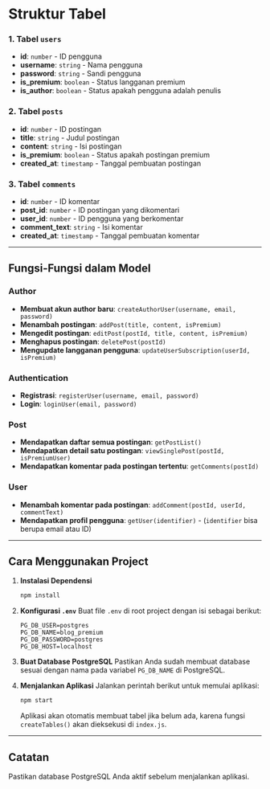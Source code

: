 # Struktur Tabel

### 1. Tabel `users`

- **id**: `number` - ID pengguna
- **username**: `string` - Nama pengguna
- **password**: `string` - Sandi pengguna
- **is_premium**: `boolean` - Status langganan premium
- **is_author**: `boolean` - Status apakah pengguna adalah penulis

### 2. Tabel `posts`

- **id**: `number` - ID postingan
- **title**: `string` - Judul postingan
- **content**: `string` - Isi postingan
- **is_premium**: `boolean` - Status apakah postingan premium
- **created_at**: `timestamp` - Tanggal pembuatan postingan

### 3. Tabel `comments`

- **id**: `number` - ID komentar
- **post_id**: `number` - ID postingan yang dikomentari
- **user_id**: `number` - ID pengguna yang berkomentar
- **comment_text**: `string` - Isi komentar
- **created_at**: `timestamp` - Tanggal pembuatan komentar

---

## Fungsi-Fungsi dalam Model

### Author

- **Membuat akun author baru**: `createAuthorUser(username, email, password)`
- **Menambah postingan**: `addPost(title, content, isPremium)`
- **Mengedit postingan**: `editPost(postId, title, content, isPremium)`
- **Menghapus postingan**: `deletePost(postId)`
- **Mengupdate langganan pengguna**: `updateUserSubscription(userId, isPremium)`

### Authentication

- **Registrasi**: `registerUser(username, email, password)`
- **Login**: `loginUser(email, password)`

### Post

- **Mendapatkan daftar semua postingan**: `getPostList()`
- **Mendapatkan detail satu postingan**: `viewSinglePost(postId, isPremiumUser)`
- **Mendapatkan komentar pada postingan tertentu**: `getComments(postId)`

### User

- **Menambah komentar pada postingan**: `addComment(postId, userId, commentText)`
- **Mendapatkan profil pengguna**: `getUser(identifier)` - (`identifier` bisa berupa email atau ID)

---

## Cara Menggunakan Project

1. **Instalasi Dependensi**

   ```bash
   npm install
   ```

2. **Konfigurasi `.env`**
   Buat file `.env` di root project dengan isi sebagai berikut:

   ```plaintext
   PG_DB_USER=postgres
   PG_DB_NAME=blog_premium
   PG_DB_PASSWORD=postgres
   PG_DB_HOST=localhost
   ```

3. **Buat Database PostgreSQL**
   Pastikan Anda sudah membuat database sesuai dengan nama pada variabel `PG_DB_NAME` di PostgreSQL.

4. **Menjalankan Aplikasi**
   Jalankan perintah berikut untuk memulai aplikasi:
   ```bash
   npm start
   ```
   Aplikasi akan otomatis membuat tabel jika belum ada, karena fungsi `createTables()` akan dieksekusi di `index.js`.

---

## Catatan

Pastikan database PostgreSQL Anda aktif sebelum menjalankan aplikasi.
